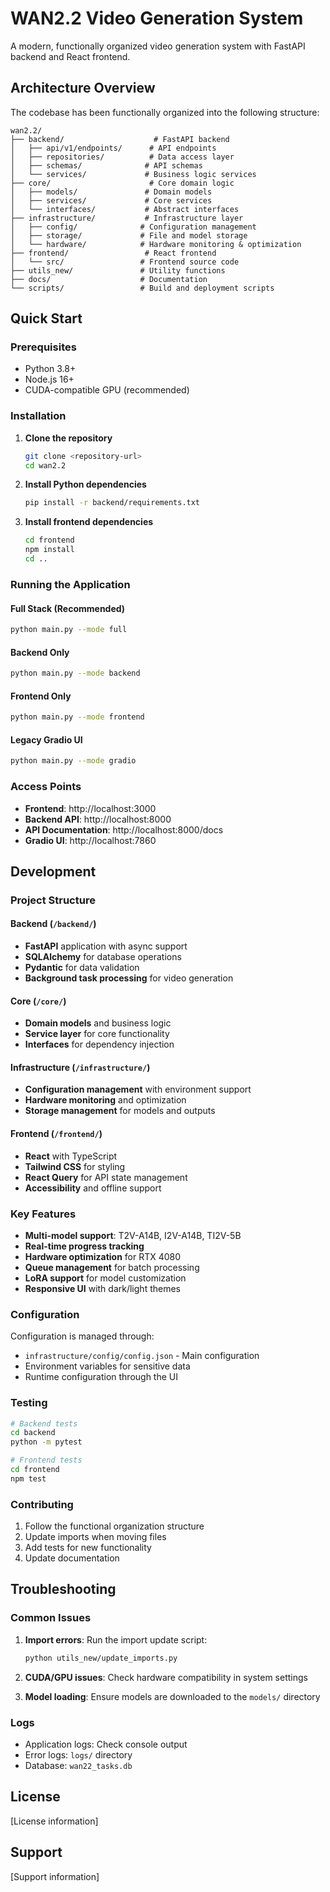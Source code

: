 # WAN2.2 Video Generation System

A modern, functionally organized video generation system with FastAPI backend and React frontend.

## Architecture Overview

The codebase has been functionally organized into the following structure:

```
wan2.2/
├── backend/                    # FastAPI backend
│   ├── api/v1/endpoints/      # API endpoints
│   ├── repositories/          # Data access layer
│   ├── schemas/              # API schemas
│   └── services/             # Business logic services
├── core/                      # Core domain logic
│   ├── models/               # Domain models
│   ├── services/             # Core services
│   └── interfaces/           # Abstract interfaces
├── infrastructure/           # Infrastructure layer
│   ├── config/              # Configuration management
│   ├── storage/             # File and model storage
│   └── hardware/            # Hardware monitoring & optimization
├── frontend/                 # React frontend
│   └── src/                 # Frontend source code
├── utils_new/               # Utility functions
├── docs/                    # Documentation
└── scripts/                 # Build and deployment scripts
```

## Quick Start

### Prerequisites

- Python 3.8+
- Node.js 16+
- CUDA-compatible GPU (recommended)

### Installation

1. **Clone the repository**
   ```bash
   git clone <repository-url>
   cd wan2.2
   ```

2. **Install Python dependencies**
   ```bash
   pip install -r backend/requirements.txt
   ```

3. **Install frontend dependencies**
   ```bash
   cd frontend
   npm install
   cd ..
   ```

### Running the Application

#### Full Stack (Recommended)
```bash
python main.py --mode full
```

#### Backend Only
```bash
python main.py --mode backend
```

#### Frontend Only
```bash
python main.py --mode frontend
```

#### Legacy Gradio UI
```bash
python main.py --mode gradio
```

### Access Points

- **Frontend**: http://localhost:3000
- **Backend API**: http://localhost:8000
- **API Documentation**: http://localhost:8000/docs
- **Gradio UI**: http://localhost:7860

## Development

### Project Structure

#### Backend (`/backend/`)
- **FastAPI** application with async support
- **SQLAlchemy** for database operations
- **Pydantic** for data validation
- **Background task processing** for video generation

#### Core (`/core/`)
- **Domain models** and business logic
- **Service layer** for core functionality
- **Interfaces** for dependency injection

#### Infrastructure (`/infrastructure/`)
- **Configuration management** with environment support
- **Hardware monitoring** and optimization
- **Storage management** for models and outputs

#### Frontend (`/frontend/`)
- **React** with TypeScript
- **Tailwind CSS** for styling
- **React Query** for API state management
- **Accessibility** and offline support

### Key Features

- **Multi-model support**: T2V-A14B, I2V-A14B, TI2V-5B
- **Real-time progress tracking**
- **Hardware optimization** for RTX 4080
- **Queue management** for batch processing
- **LoRA support** for model customization
- **Responsive UI** with dark/light themes

### Configuration

Configuration is managed through:
- `infrastructure/config/config.json` - Main configuration
- Environment variables for sensitive data
- Runtime configuration through the UI

### Testing

```bash
# Backend tests
cd backend
python -m pytest

# Frontend tests
cd frontend
npm test
```

### Contributing

1. Follow the functional organization structure
2. Update imports when moving files
3. Add tests for new functionality
4. Update documentation

## Troubleshooting

### Common Issues

1. **Import errors**: Run the import update script:
   ```bash
   python utils_new/update_imports.py
   ```

2. **CUDA/GPU issues**: Check hardware compatibility in system settings

3. **Model loading**: Ensure models are downloaded to the `models/` directory

### Logs

- Application logs: Check console output
- Error logs: `logs/` directory
- Database: `wan22_tasks.db`

## License

[License information]

## Support

[Support information]

